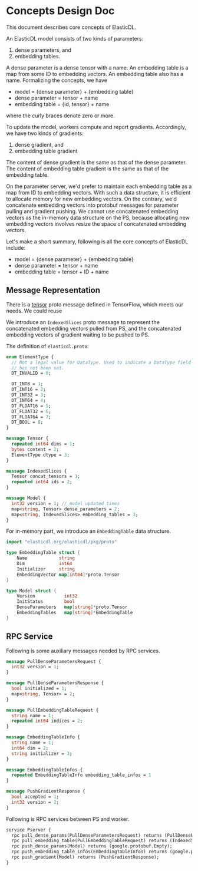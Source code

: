 # Concepts Design Doc

This document describes core concepts of ElasticDL.

An ElasticDL model consists of two kinds of parameters:

1. dense parameters, and
1. embedding tables.

A dense parameter is a dense tensor with a name.  An embedding table is a map from some ID to embedding vectors.  An embedding table also has a name.  Formalizing the concepts, we have

- model = {dense parameter} + {embedding table}
- dense parameter = tensor + name
- embedding table = {id, tensor} + name

where the curly braces denote zero or more.

To update the model, workers compute and report gradients.  Accordingly, we have two kinds of gradients:

1. dense gradient, and
1. embedding table gradient

The content of dense gradient is the same as that of the dense parameter.  The content of embedding table gradient is the same as that of the embedding table.

On the parameter server, we'd prefer to maintain each embedding table as a map from ID to embedding vectors. With such a data structure, it is efficient to allocate memory for new embedding vectors. On the contrary, we'd concatenate embedding vectors into protobuf messages for parameter pulling and gradient pushing. We cannot use concatenated embedding vectors as the in-memory data structure on the PS, because allocating new embedding vectors involves resize the space of concatenated embedding vectors.

Let's make a short summary, following is all the core concepts of ElasticDL include:

- model = {dense parameter} + {embedding table}
- dense parameter = tensor + name
- embedding table = tensor + ID + name

## Message Representation

There is a [tensor](https://github.com/tensorflow/tensorflow/blob/master/tensorflow/core/framework/tensor.proto) proto message defined in TensorFlow, which meets our needs. We could reuse

We introduce an `IndexedSlices` proto message to represent the concatenated embedding vectors pulled from PS, and the concatenated embedding vectors of gradient waiting to be pushed to PS.

The definition of `elasticdl.proto`:

```proto
enum ElementType {
  // Not a legal value for DataType. Used to indicate a DataType field
  // has not been set.
  DT_INVALID = 0;

  DT_INT8 = 1;
  DT_INT16 = 2;
  DT_INT32 = 3;
  DT_INT64 = 4;
  DT_FLOAT16 = 5;
  DT_FLOAT32 = 6;
  DT_FLOAT64 = 7;
  DT_BOOL = 8;
}

message Tensor {
  repeated int64 dims = 1;
  bytes content = 2;
  ElementType dtype = 3;
}

message IndexedSlices {
  Tensor concat_tensors = 1;
  repeated int64 ids = 2;
}

message Model {
  int32 version = 1; // model updated times
  map<string, Tensor> dense_parameters = 2;
  map<string, IndexedSlices> embedding_tables = 3;
}
```

For in-memory part, we introduce an `EmbeddingTable` data structure.

```go
import "elasticdl.org/elasticdl/pkg/proto"

type EmbeddingTable struct {
    Name            string
    Dim             int64
    Initializer     string
    EmbeddingVector map[int64]*proto.Tensor
}

type Model struct {
    Version           int32
    InitStatus        bool
    DenseParameters   map[string]*proto.Tensor
    EmbeddingTables   map[string]*EmbeddingTable
}
```

## RPC Service

Following is some auxiliary messages needed by RPC services.

```proto
message PullDenseParametersRequest {
  int32 version = 1;
}

message PullDenseParametersResponse {
  bool initialized = 1;
  map<string, Tensor> = 2;
}

message PullEmbeddingTableRequest {
  string name = 1;
  repeated int64 indices = 2;
}

message EmbeddingTableInfo {
  string name = 1;
  int64 dim = 2;
  string initializer = 3;
}

message EmbeddingTableInfos {
  repeated EmbeddingTableInfo embedding_table_infos = 1
}

message PushGradientResponse {
  bool accepted = 1;
  int32 version = 2;
}
```

Following is RPC services between PS and worker.

```proto
service Pserver {
  rpc pull_dense_params(PullDenseParametersRequest) returns (PullDenseParametersResponse);
  rpc pull_embedding_table(PullEmbeddingTableRequest) returns (IndexedSlices);
  rpc push_dense_params(Model) returns (google.protobuf.Empty);
  rpc push_embedding_table_infos(EmbeddingTableInfos) returns (google.protobuf.Empty);
  rpc push_gradient(Model) returns (PushGradientResponse);
}
```
